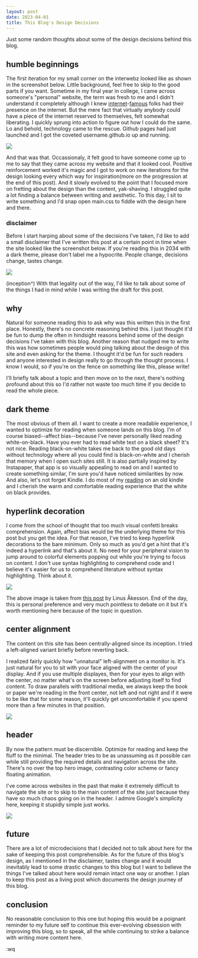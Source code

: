 ```yaml
---
layout: post
date: 2023-04-01
title: This Blog's Design Decisions
---
```


Just some random thoughts about some of the design decisions behind this blog.

## humble beginnings
The first iteration for my small corner on the interwebz looked like as shown in the screenshot below. Little background, feel free to skip to the good parts if you want. Sometime in my final year in college, I came across someone's "personal" website, the term was fresh to me and I didn't understand it completely although I knew [internet](http://erikdemaine.org/)-[famous](http://www.paulgraham.com/) folks had their presence on the internet. But the mere fact that virtually anybody could have a piece of the internet reserved to themselves, felt somewhat liberating. I quickly sprung into action to figure out how I could do the same. Lo and behold, technology came to  the rescue. Github pages had just launched and I got the coveted username.github.io up and running.

<img src="./../../static/img/posts/design-decisions/humble.png"/>

And that was that. Occassionaly, it felt good to have someone come up to me to say that they came across my website and that it looked cool. Positive reinforcement worked it's magic and I got to work on new iterations for the design looking every which way for inspiration(more on the progression at the end of this post). And it slowly evolved to the point that I focused more on fretting about the design than the content, yak-shaving. I struggled quite a lot finding a balance between writing and aesthetic. To this day, I sit to write something and I'd snap open main.css to fiddle with the design here and there.


### disclaimer
Before I start harping about some of the decisions I've taken, I'd like to add a small disclaimer that I've written this post at a certain point in time when the site looked like the screenshot below. If you're reading this in 2034 with a dark theme, please don't label me a hypocrite. People change, decisions change, tastes change.

<img src="./../../static/img/posts/design-decisions/home.png"/>

(inception^) With that legality out of the way, I'd like to talk about some of the things I had in mind while I was writing the draft for this post.

## why
Natural for someone reading this to ask why was this written this in the first place. Honestly, there's no concrete reasoning behind this. I just thought it'd be fun to dump the often in hindsight reasons behind some of the design decisions I've taken with this blog. Another reason that nudged me to write this was how sometimes people would ping talking about the design of this site and even asking for the theme. I thought it'd be fun for such readers and anyone interested in design really to go through the thought process. I know I would, so if you're on the fence on something like this, please write!

I'll briefly talk about a topic and then move on to the next, there's nothing profound about this so I'd rather not waste too much time if you decide to read the whole piece.

## dark theme
The most obvious of them all. I want to create a more readable experience, I wanted to optimize for reading when someone lands on this blog. I'm of course biased--affect bias--because I've never personally liked reading white-on-black. Have you ever had to read white text on a black sheet? It's not nice. Reading black-on-white takes me back to the good old days without technology where all you could find is black-on-white and I cherish that memory when I open such sites still. It is also partially inspired by Instapaper, that app is so visually appealing to read on and I wanted to create something similar, I'm sure you'd have noticed similarities by now. And also, let's not forget Kindle. I do most of my [reading](/reading/) on an old kindle and I cherish the warm and comfortable reading experience that the white on black provides.

## hyperlink decoration
I come from the school of thought that too much visual confetti breaks comprehension. Again, affect bias would be the underlying theme for this post but you get the idea. For that reason, I've tried to keep hyperlink decorations to the bare minimum. Only so much as you'd get a hint that it's indeed a hyperlink and that's about it. No need for your peripheral vision to jump around to colorful elements popping out while you're trying to focus on content. I don't use syntax highlighting to comprehend code and I believe it's easier for us to comprehend literature without syntax highlighting. Think about it.

<img src="./../../static/img/posts/design-decisions/para.png"/>

The above image is taken from [this post](https://www.linusakesson.net/programming/syntaxhighlighting/) by Linus Åkesson. End of the day, this is personal preference and very much pointless to debate on it but it's worth mentioning here because of the topic in question.

## center alignment
The content on this site has been centrally-aligned since its inception. I tried a left-aligned variant briefly before reverting back.

I realized fairly quickly how "unnatural" left-alignment on a monitor is. It's just natural for you to sit with your face aligned with the center of your display. And if you use multiple displayes, then for your eyes to align with the center, no matter what's on the screen before adjusting itself to find content. To draw parallels with traditional media, we always keep the book or paper we're reading in the front center, not left and not right and if it were to be like that for some reason, it'll quickly get uncomfortable if you spend more than a few minutes in that position.

<img src="./../../static/img/posts/design-decisions/left.png"/>


## header
By now the pattern must be discernible. Optimize for reading and keep the fluff to the minimal. The header tries to be as unassuming as it possible can while still providing the required details and navigation across the site. There's no over the top hero image, contrasting color scheme or fancy floating animation.

I've come across websites in the past that make it extremely difficult to navigate the site or to skip to the main content of the site just because they have so much chaos going on in the header. I admire Google's simplicity here, keeping it stupidly simple just works.

<img src="./../../static/img/posts/design-decisions/blog_history.gif"/>

## future
There are a lot of microdecisions that I decided not to talk about here for the sake of keeping this post comprehensible. As for the future of this blog's design, as I mentioned in the disclaimer, tastes change and it would inevitably lead to some drastic changes to this blog but I want to believe the things I've talked about here would remain intact one way or another.
I plan to keep this post as a living post which documents the design journey of this blog.

## conclusion
No reasonable conclusion to this one but hoping this would be a poignant reminder to my future self to continue this ever-evolving obsession with improving this blog, so to speak, all the while continuing to strike a balance with writing more content here.

:wq
